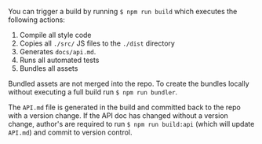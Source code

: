 You can trigger a build by running `$ npm run build` which executes the following actions:
1. Compile all style code
1. Copies all `./src/` JS files to the `./dist` directory
1. Generates `docs/api.md`.
1. Runs all automated tests
1. Bundles all assets

Bundled assets are not merged into the repo. To create the bundles locally without executing a full build run `$ npm run bundler`.

The `API.md` file is generated in the build and committed back to the repo with a version change. If the API doc has changed without a version change, author's are required to run `$ npm run build:api` (which will update `API.md`) and commit to version control.

